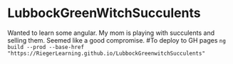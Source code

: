 # LubbockGreenWitchSucculents
Wanted to learn some angular. My mom is playing with succulents and selling them. Seemed like a good compromise. 
#To deploy to GH pages
`ng build --prod --base-href "https://RiegerLearning.github.io/LubbockGreenwitchSucculents"`